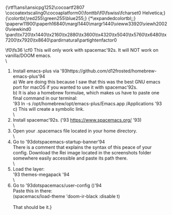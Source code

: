 {\rtf1\ansi\ansicpg1252\cocoartf2807
\cocoatextscaling0\cocoaplatform0{\fonttbl\f0\fswiss\fcharset0 Helvetica;}
{\colortbl;\red255\green255\blue255;}
{\*\expandedcolortbl;;}
\paperw11900\paperh16840\margl1440\margr1440\vieww33920\viewh20020\viewkind0
\pard\tx720\tx1440\tx2160\tx2880\tx3600\tx4320\tx5040\tx5760\tx6480\tx7200\tx7920\tx8640\pardirnatural\partightenfactor0

\f0\fs36 \cf0 This will only work with spacemac\'92s. It will NOT work on vanilla/DOOM emacs.\
\
1) Install emacs-plus via \'93https://github.com/d12frosted/homebrew-emacs-plus\'94\
	a) We are doing this because I saw that this was the best GNU emacs port for macOS if you wanted to use it with spacemac\'92s.\
	b) It is also a homebrew formulae, which makes us have to paste one final command in our terminal:\
		\'93 ln -s /opt/homebrew/opt/emacs-plus/Emacs.app /Applications \'93\
	c) This will create a symbolic link.\
\
2) Install spacemac\'92s. (\'93 https://www.spacemacs.org/ \'93)\
\
3) Open your .spacemacs file located in your home directory.\
\
4) Go to \'93dotspacemacs-startup-banner\'94\
	There is a comment that explains the syntax of this peace of your config. Download the Rei image located in the screenshots folder somewhere easily accessible and paste its path there.\
\
5) Load the layer:\
	\'93 themes-megapack \'94\
\
6) Go to \'93dotspacemacs/user-config ()\'94\
	Paste this in there:\
		(spacemacs/load-theme 'doom-ir-black :disable t)\
\
That should be it.}